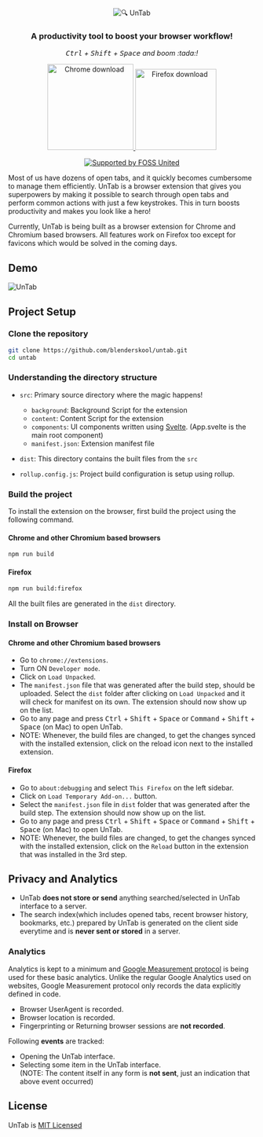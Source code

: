 <div align="center">
  <img src="https://getuntab.now.sh/assets/logo_purple.svg" alt="🔍 UnTab" />
  <h3>A productivity tool to boost your browser workflow!</h3>
  <p>
    <i><kbd>Ctrl</kbd> + <kbd>Shift</kbd> + <kbd>Space</kbd> and boom :tada:!</i>
  </p>
  <p>
    <a href="https://chrome.google.com/webstore/detail/untab/cijggohdciglnifgpobicololkdjihad/">
      <img src="https://user-images.githubusercontent.com/21107799/107381448-dad76800-6b14-11eb-9f84-2837e7aec23b.png" alt="Chrome download" width="175">
    </a>
    <a href="https://addons.mozilla.org/en-US/firefox/addon/view-untab/">
      <img src="https://user-images.githubusercontent.com/21107799/106767788-3e6b1c80-6661-11eb-99bf-e006b051ec35.png" alt="Firefox download" width="165">
    </a>
  </p>
  <p>
    <a href="https://fossunited.org"><img src="http://fossunited.org/files/fossunited-badge.svg" alt="Supported by FOSS United" /></a>
  </p>
</div>

Most of us have dozens of open tabs, and it quickly becomes cumbersome to manage them efficiently. UnTab is a browser extension that gives you superpowers by making it possible to search through open tabs and perform common actions with just a few keystrokes. This in turn boosts productivity and makes you look like a hero!

Currently, UnTab is being built as a browser extension for Chrome and Chromium based browsers. All features work on Firefox too except for favicons which would be solved in the coming days.

## Demo
![UnTab](https://user-images.githubusercontent.com/21107799/93019393-4fed5280-f5f4-11ea-9b29-14b802c589c3.gif)

## Project Setup
### Clone the repository
```bash
git clone https://github.com/blenderskool/untab.git
cd untab
```

### Understanding the directory structure
- `src`: Primary source directory where the magic happens!
  - `background`: Background Script for the extension
  - `content`: Content Script for the extension
  - `components`: UI components written using [Svelte](https://svelte.dev). (App.svelte is the main root component)
  - `manifest.json`: Extension manifest file
  
- `dist`: This directory contains the built files from the `src`

- `rollup.config.js`: Project build configuration is setup using rollup.

### Build the project
To install the extension on the browser, first build the project using the following command.

#### Chrome and other Chromium based browsers
```bash
npm run build
```

#### Firefox
```bash
npm run build:firefox
```

All the built files are generated in the `dist` directory.

### Install on Browser

#### Chrome and other Chromium based browsers
- Go to `chrome://extensions`.
- Turn ON `Developer mode`.
- Click on `Load Unpacked`.
- The `manifest.json` file that was generated after the build step, should be uploaded. Select the `dist` folder after clicking on `Load Unpacked` and it will check for manifest on its own. The extension should now show up on the list.
- Go to any page and press <kbd>Ctrl</kbd> + <kbd>Shift</kbd> + <kbd>Space</kbd> or <kbd>Command</kbd> + <kbd>Shift</kbd> + <kbd>Space</kbd> (on Mac) to open UnTab.
- NOTE: Whenever, the build files are changed, to get the changes synced with the installed extension, click on the reload icon next to the installed extension.

#### Firefox
- Go to `about:debugging` and select `This Firefox` on the left sidebar.
- Click on `Load Temporary Add-on...` button.
- Select the `manifest.json` file in `dist` folder that was generated after the build step. The extension should now show up on the list.
- Go to any page and press <kbd>Ctrl</kbd> + <kbd>Shift</kbd> + <kbd>Space</kbd> or <kbd>Command</kbd> + <kbd>Shift</kbd> + <kbd>Space</kbd> (on Mac) to open UnTab.
- NOTE: Whenever, the build files are changed, to get the changes synced with the installed extension, click on the `Reload` button in the extension that was installed in the 3rd step.

## Privacy and Analytics
- UnTab **does not store or send** anything searched/selected in UnTab interface to a server.
- The search index(which includes opened tabs, recent browser history, bookmarks, etc.) prepared by UnTab is generated on the client side everytime and is **never sent or stored** in a server.

### Analytics
Analytics is kept to a minimum and [Google Measurement protocol](https://developers.google.com/analytics/devguides/collection/protocol/v1) is being used for these basic analytics. Unlike the regular Google Analytics used on websites, Google Measurement protocol only records the data explicitly defined in code.
- Browser UserAgent is recorded.
- Browser location is recorded.
- Fingerprinting or Returning browser sessions are **not recorded**.

Following **events** are tracked:
- Opening the UnTab interface.
- Selecting some item in the UnTab interface.  
  (NOTE: The content itself in any form is **not sent**, just an indication that above event occurred)


## License 
UnTab is [MIT Licensed](https://github.com/blenderskool/untab/blob/master/LICENSE)

